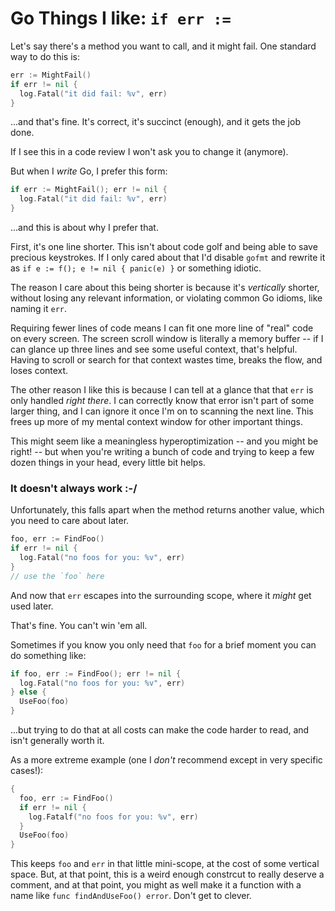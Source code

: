 # Go Things I like: `if err :=`

Let's say there's a method you want to call, and it might fail. One standard way to do this is:

```go
err := MightFail()
if err != nil {
  log.Fatal("it did fail: %v", err)
}
```

...and that's fine. It's correct, it's succinct (enough), and it gets the job done.

If I see this in a code review I won't ask you to change it (anymore).

But when I _write_ Go, I prefer this form:

```go
if err := MightFail(); err != nil {
  log.Fatal("it did fail: %v", err)
}
```

...and this is about why I prefer that.

First, it's one line shorter. This isn't about code golf and being able to save precious keystrokes. If I only cared about that I'd disable `gofmt` and rewrite it as `if e := f(); e != nil { panic(e) }` or something idiotic.

The reason I care about this being shorter is because it's _vertically_ shorter, without losing any relevant information, or violating common Go idioms, like naming it `err`.

Requiring fewer lines of code means I can fit one more line of "real" code on every screen. The screen scroll window is literally a memory buffer -- if I can glance up three lines and see some useful context, that's helpful. Having to scroll or search for that context wastes time, breaks the flow, and loses context.

The other reason I like this is because I can tell at a glance that that `err` is only handled _right there_. I can correctly know that error isn't part of some larger thing, and I can ignore it once I'm on to scanning the next line. This frees up more of my mental context window for other important things.

This might seem like a meaningless hyperoptimization -- and you might be right! -- but when you're writing a bunch of code and trying to keep a few dozen things in your head, every little bit helps.

### It doesn't always work :-/

Unfortunately, this falls apart when the method returns another value, which you need to care about later.

```go
foo, err := FindFoo()
if err != nil {
  log.Fatal("no foos for you: %v", err)
}
// use the `foo` here
```

And now that `err` escapes into the surrounding scope, where it _might_ get used later. 

That's fine. You can't win 'em all.

Sometimes if you know you only need that `foo` for a brief moment you can do something like:

```go
if foo, err := FindFoo(); err != nil {
  log.Fatal("no foos for you: %v", err)
} else {
  UseFoo(foo)
}
```

...but trying to do that at all costs can make the code harder to read, and isn't generally worth it.

As a more extreme example (one I _don't_ recommend except in very specific cases!):

```go
{
  foo, err := FindFoo()
  if err != nil {
    log.Fatalf("no foos for you: %v", err)
  }
  UseFoo(foo)
}
```

This keeps `foo` and `err` in that little mini-scope, at the cost of some vertical space. But, at that point, this is a weird enough constrcut to really deserve a comment, and at that point, you might as well make it a function with a name like `func findAndUseFoo() error`. Don't get to clever.

